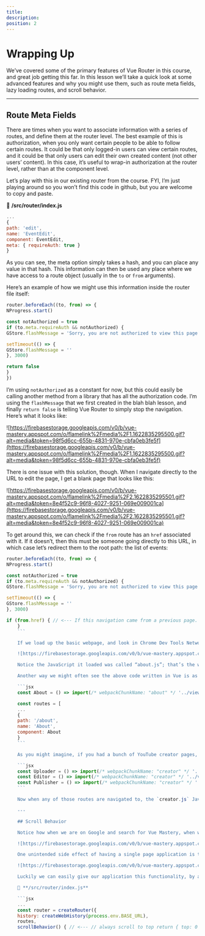 ```yaml
---
title: 
description: 
position: 2
---
```


# Wrapping Up

We’ve covered some of the primary features of Vue Router in this course, and great job getting this far. In this lesson we’ll take a quick look at some advanced features and why you might use them, such as route meta fields, lazy loading routes, and scroll behavior.

---

## Route Meta Fields

There are times when you want to associate information with a series of routes, and define them at the router level. The best example of this is authorization, when you only want certain people to be able to follow certain routes. It could be that only logged-in users can view certain routes, and it could be that only users can edit their own created content (not other users’ content). In this case, it’s useful to wrap-in authorization at the router level, rather than at the component level.

Let’s play with this in our existing router from the course. FYI, I’m just playing around so you won’t find this code in github, but you are welcome to copy and paste.

📃 **/src/router/index.js**

```jsx
...
{
path: 'edit',
name: 'EventEdit',
component: EventEdit,
meta: { requireAuth: true }
}
```

As you can see, the meta option simply takes a hash, and you can place any value in that hash. This information can then be used any place where we have access to a route object (usually in the `to` or `from` arguments).

Here’s an example of how we might use this information inside the router file itself:

```jsx
router.beforeEach((to, from) => {
NProgress.start()

const notAuthorized = true
if (to.meta.requireAuth && notAuthorized) {
GStore.flashMessage = 'Sorry, you are not authorized to view this page'

setTimeout(() => {
GStore.flashMessage = ''
}, 3000)

return false
}
})
```

I’m using `notAuthorized` as a constant for now, but this could easily be calling another method from a library that has all the authorization code. I’m using the `flashMessage` that we first created in the blah blah lesson, and finally `return false` is telling Vue Router to simply stop the navigation. Here’s what it looks like:

![https://firebasestorage.googleapis.com/v0/b/vue-mastery.appspot.com/o/flamelink%2Fmedia%2F1.1622835295500.gif?alt=media&token=98f5d6cc-655b-4831-970e-cbfa0eb3fe5f](https://firebasestorage.googleapis.com/v0/b/vue-mastery.appspot.com/o/flamelink%2Fmedia%2F1.1622835295500.gif?alt=media&token=98f5d6cc-655b-4831-970e-cbfa0eb3fe5f)

There is one issue with this solution, though. When I navigate directly to the URL to edit the page, I get a blank page that looks like this:

![https://firebasestorage.googleapis.com/v0/b/vue-mastery.appspot.com/o/flamelink%2Fmedia%2F2.1622835295501.gif?alt=media&token=8e4f52c9-96f8-4027-9251-069e009001ca](https://firebasestorage.googleapis.com/v0/b/vue-mastery.appspot.com/o/flamelink%2Fmedia%2F2.1622835295501.gif?alt=media&token=8e4f52c9-96f8-4027-9251-069e009001ca)

To get around this, we can check if the `from` route has an `href` associated with it. If it doesn’t, then this must be someone going directly to this URL, in which case let’s redirect them to the root path: the list of events:

```jsx
router.beforeEach((to, from) => {
NProgress.start()

const notAuthorized = true
if (to.meta.requireAuth && notAuthorized) {
GStore.flashMessage = 'Sorry, you are not authorized to view this page'

setTimeout(() => {
GStore.flashMessage = ''
}, 3000)

if (from.href) { // <--- If this navigation came from a previous page. return false } else { // <--- Must be navigating directly return { path: '/' } // <--- Push navigation to the root route. } } }) ``` Now we can see that navigating to the page directly properly gives the error message and redirects to the front page. ![https://firebasestorage.googleapis.com/v0/b/vue-mastery.appspot.com/o/flamelink%2Fmedia%2F3.1622835300541.gif?alt=media&token=e3b8ceb4-a065-476c-87a8-8aaeea7e08cf](https://firebasestorage.googleapis.com/v0/b/vue-mastery.appspot.com/o/flamelink%2Fmedia%2F3.1622835300541.gif?alt=media&token=e3b8ceb4-a065-476c-87a8-8aaeea7e08cf) It’s worth mentioning that when using children routes, like we do with our `EventLayout` in our example app, we can place `meta` options on our parent route, and it will automatically get inherited by children routes. This could be useful when we have admin pages that all require authorization. --- ## Lazy Loading Routes When building apps that contain large amounts of JavaScript, the initial page load (where that JavaScript is downloaded) might start to get large and slow down how fast the application loads. There might also be parts of your application that are only loaded by certain people, such as content creators vs content consumers. There are a lot more people on YouTube who just watch videos vs create videos. The people who just _watch_ videos don’t need to download all the JavaScript needed to load the web pages that video _creators_ use. **Lazy Loading allows us to separate our application into separate JavaScript bundles, so that a bundle is only downloaded when needed.** You might have already seen the basic version of lazy loading when you created your first Vue application. The Vue Router by default contained this: 📃 **/src/router/index.js** ```jsx { path: '/about' , name: 'About' , // route level code-splitting // this generates a separate chunk (about.[hash].js) for this route // which is lazy-loaded when the route is visited. component: ()=> import(/* webpackChunkName: "about" */ '../views/About.vue')
    }
    ```

    If we load up the basic webpage, and look in Chrome Dev Tools Network tab, we can see that it’s not until we click the “about” link, that the about page JavaScript is loaded.

    ![https://firebasestorage.googleapis.com/v0/b/vue-mastery.appspot.com/o/flamelink%2Fmedia%2F4.1622835303324.gif?alt=media&token=845b4b3a-db1e-4be6-9ef6-cb92bac93ee9](https://firebasestorage.googleapis.com/v0/b/vue-mastery.appspot.com/o/flamelink%2Fmedia%2F4.1622835303324.gif?alt=media&token=845b4b3a-db1e-4be6-9ef6-cb92bac93ee9)

    Notice the JavaScript it loaded was called “about.js”; that’s the webpageChunkName that we specified in the comment.

    Another way we might often see the above code written in Vue is as such:

    ```jsx
    const About = () => import(/* webpackChunkName: "about" */ '../views/About.vue')

    const routes = [
    ...
    {
    path: '/about',
    name: 'About',
    component: About
    }
    ```

    As you might imagine, if you had a bunch of YouTube creator pages, you’d use the same webpackChunkName, like so:

    ```jsx
    const Uploader = () => import(/* webpackChunkName: "creator" */ '../views/Uploader.vue')
    const Editor = () => import(/* webpackChunkName: "creator" */ '../views/Editor.vue')
    const Publisher = () => import(/* webpackChunkName: "creator" */ '../views/Publisher.vue')
    ```

    Now when any of those routes are navigated to, the `creator.js` JavaScript bundle is loaded onto the page.

    ---

    ## Scroll Behavior

    Notice how when we are on Google and search for Vue Mastery, when we scroll down and click on the next button, we show up at the top of the second page of results:

    ![https://firebasestorage.googleapis.com/v0/b/vue-mastery.appspot.com/o/flamelink%2Fmedia%2F5.1622835306037.gif?alt=media&token=cb0ccc0f-95ce-4801-ad07-78545e405e47](https://firebasestorage.googleapis.com/v0/b/vue-mastery.appspot.com/o/flamelink%2Fmedia%2F5.1622835306037.gif?alt=media&token=cb0ccc0f-95ce-4801-ad07-78545e405e47)

    One unintended side effect of having a single page application is that when you scroll down a page, and click a button, you’re not (by default) scrolled up to the top of the page. See our events pagination:

    ![https://firebasestorage.googleapis.com/v0/b/vue-mastery.appspot.com/o/flamelink%2Fmedia%2F6.1622835310806.gif?alt=media&token=c59a5eb7-5a85-4e17-8d64-27e4542fec64](https://firebasestorage.googleapis.com/v0/b/vue-mastery.appspot.com/o/flamelink%2Fmedia%2F6.1622835310806.gif?alt=media&token=c59a5eb7-5a85-4e17-8d64-27e4542fec64)

    Luckily we can easily give our application this functionality, by adding a little code to our router:

    📃 **/src/router/index.js**

    ```jsx
    ...
    const router = createRouter({
    history: createWebHistory(process.env.BASE_URL),
    routes,
    scrollBehavior() { // <--- // always scroll to top return { top: 0 } } }) ... ``` Now when we navigate, we will be brought back up to the top of the page we navigated to: ![https://firebasestorage.googleapis.com/v0/b/vue-mastery.appspot.com/o/flamelink%2Fmedia%2F7.1622835314307.gif?alt=media&token=bdb01b2b-ece5-4337-938b-4174b50cc9d1](https://firebasestorage.googleapis.com/v0/b/vue-mastery.appspot.com/o/flamelink%2Fmedia%2F7.1622835314307.gif?alt=media&token=bdb01b2b-ece5-4337-938b-4174b50cc9d1) Great, but there’s another behavior that we might want. On Google, when we scroll to the bottom of a page, click to go to the next page, and then use the back button, we’re brought back to where we just were (scrolled to the bottom of the page). ![https://firebasestorage.googleapis.com/v0/b/vue-mastery.appspot.com/o/flamelink%2Fmedia%2F8.gif?alt=media&token=6ba35db8-214c-436e-967f-a9673c5c8c7a](https://firebasestorage.googleapis.com/v0/b/vue-mastery.appspot.com/o/flamelink%2Fmedia%2F8.gif?alt=media&token=6ba35db8-214c-436e-967f-a9673c5c8c7a) This is a behavior we don’t really think about, but we come to expect. When we hit the back button, we expect to be brought back to where we just left. However, we just told our Vue application to go to the top of the page on every navigation (even back). To go back to the same part of the page we just left, it’s a small modification: ```jsx ... const router=createRouter({ history: createWebHistory(process.env.BASE_URL), routes, scrollBehavior(to, from, savedPosition) { if (savedPosition) { // <---- return savedPosition } else { return { top: 0 } } } }) ... ``` If there is a saved position for this page, now it will properly go back to where we just were. We can see this inside our event example: ![https://firebasestorage.googleapis.com/v0/b/vue-mastery.appspot.com/o/flamelink%2Fmedia%2F9.gif?alt=media&token=577f6e26-3f86-442b-9697-be68bd8cea0f](https://firebasestorage.googleapis.com/v0/b/vue-mastery.appspot.com/o/flamelink%2Fmedia%2F9.gif?alt=media&token=577f6e26-3f86-442b-9697-be68bd8cea0f) --- ## Conclusion As you can see, Vue Router provides some very powerful tools for creating our Vue app. There are a few more topics that you can read about in the [Vue Router documentation](https://next.router.vuejs.org/), but I really hope this course gave you a strong base to continue building Vue applications.